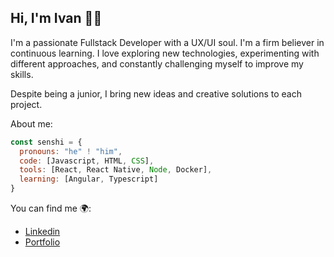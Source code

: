 ## Hi, I'm Ivan 👋😎

I'm a passionate Fullstack Developer with a UX/UI soul. 
I'm a firm believer in continuous learning. I love exploring new technologies, 
experimenting with different approaches, and constantly challenging myself to improve my skills.

Despite being a junior, I bring new ideas and creative solutions to each project.

About me:

```js
const senshi = {
  pronouns: "he" ! "him",
  code: [Javascript, HTML, CSS],
  tools: [React, React Native, Node, Docker],
  learning: [Angular, Typescript]
}
```

You can find me 🌍:
  - [Linkedin](https://www.linkedin.com/in/ivan-zaja/)
  - [Portfolio](https://ivanzs-desarrollador-web.netlify.app/)

<!--
**IvanZaja/IvanZaja** is a ✨ _special_ ✨ repository because its `README.md` (this file) appears on your GitHub profile.

Here are some ideas to get you started:

- 🔭 I’m currently working on ...
- 🌱 I’m currently learning ...
- 👯 I’m looking to collaborate on ...
- 🤔 I’m looking for help with ...
- 💬 Ask me about ...
- 📫 How to reach me: ...
- 😄 Pronouns: ...
- ⚡ Fun fact: ...
-->
